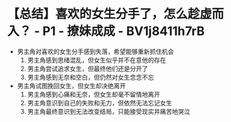 # 【总结】喜欢的女生分手了，怎么趁虚而入？ - P1 - 撩妹成成 - BV1j8411h7rB

-   男主角对喜欢的女生分手感到失落，希望能够重新抓住机会
    1.  男主角感到思绪混乱，但女生似乎并不在意他的存在
    2.  男主角尝试追求女生，但最终他们还是分开了
    3.  男主角感到无奈和空白，但仍然对女生念念不忘
-   男主角试图挽回女生，但女生却决绝离开
    1.  男主角感到心痛和无奈，但女生却毫不留情地离开
    2.  男主角意识到自己的失败和无力，但依然无法忘记女生
    3.  男主角最终意识到无法改变结局，只能接受现实并痛苦地哭泣
